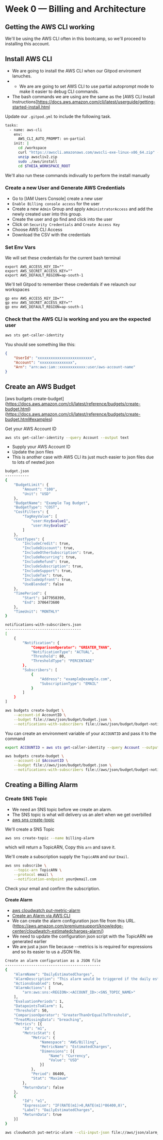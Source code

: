 # Week 0 — Billing and Architecture

## Getting the AWS CLI working

We'll be using the AWS CLI often in this bootcamp, so we'll proceed to installing this account.

## Install AWS CLI

-  We are going to install the AWS CLI when our Gitpod enviroment lanuches.
-  - We are are going to set AWS CLI to use partial autoprompt mode to make it easier to debug CLI commands.
- The bash commands we are using are the same as the [AWS CLI Install Instructions]https://docs.aws.amazon.com/cli/latest/userguide/getting-started-install.html

Update our `.gitpod.yml` to include the following task.

```sh
tasks:
  - name: aws-cli
    env:
      AWS_CLI_AUTO_PROMPT: on-partial
    init: |
      cd /workspace
      curl "https://awscli.amazonaws.com/awscli-exe-linux-x86_64.zip" -o "awscliv2.zip"
      unzip awscliv2.zip
      sudo ./aws/install
      cd $THEIA_WORKSPACE_ROOT
```

We'll also run these commands indivually to perform the install manually

### Create a new User and Generate AWS Credentials

- Go to [IAM Users Console] create a new user
- `Enable Billing console access` for the user
- Create a new `Admin` Group and apply `AdministratorAccess` and add the newly created user into this group.
- Create the user and go find and click into the user
- Click on `Security Credentials` and `Create Access Key`
- Choose AWS CLI Access
- Download the CSV with the credentials


### Set Env Vars

We will set these credentials for the current bash terminal
```
export AWS_ACCESS_KEY_ID=""
export AWS_SECRET_ACCESS_KEY=""
export AWS_DEFAULT_REGION=ap-south-1
```

We'll tell Gitpod to remember these credentials if we relaunch our workspaces
```
gp env AWS_ACCESS_KEY_ID=""
gp env AWS_SECRET_ACCESS_KEY=""
gp env AWS_DEFAULT_REGION=ap-south-1
```

### Check that the AWS CLI is working and you are the expected user

```sh
aws sts get-caller-identity
```

You should see something like this:
```json
{
    "UserId": "xxxxxxxxxxxxxxxxxxxxxxxxx",
    "Account": "xxxxxxxxxxxxxxx",
    "Arn": "arn:aws:iam::xxxxxxxxxxxx:user/aws-account-name"
}
```

## Create an AWS Budget

[aws budgets create-budget]
(https://docs.aws.amazon.com/cli/latest/reference/budgets/create-budget.html)
(https://docs.aws.amazon.com/cli/latest/reference/budgets/create-budget.html#examples)

Get your AWS Account ID
```sh
aws sts get-caller-identity --query Account --output text
```

- Supply your AWS Account ID
- Update the json files
- This is another case with AWS CLI its just much easier to json files due to lots of nested json

```sh
budget.json
-----------
{
    "BudgetLimit": {
        "Amount": "100",  
        "Unit": "USD"
    },
    "BudgetName": "Example Tag Budget",
    "BudgetType": "COST",
    "CostFilters": {
        "TagKeyValue": [
            "user:Key$value1",
            "user:Key$value2"
        ]
    },
    "CostTypes": {
        "IncludeCredit": true,
        "IncludeDiscount": true,
        "IncludeOtherSubscription": true,
        "IncludeRecurring": true,
        "IncludeRefund": true,
        "IncludeSubscription": true,
        "IncludeSupport": true,
        "IncludeTax": true,
        "IncludeUpfront": true,
        "UseBlended": false
    },
    "TimePeriod": {
        "Start": 1477958399,
        "End": 3706473600
    },
    "TimeUnit": "MONTHLY"
}

notifications-with-subscribers.json
-----------------------------------
[
    {
        "Notification": {
            "ComparisonOperator": "GREATER_THAN",
            "NotificationType": "ACTUAL",
            "Threshold": 80,
            "ThresholdType": "PERCENTAGE"
        },
        "Subscribers": [
            {
                "Address": "example@example.com",
                "SubscriptionType": "EMAIL"
            }
        ]
    }
]
```

```sh
aws budgets create-budget \
    --account-id AccountID \
    --budget file://aws/json/budget/budget.json \
    --notifications-with-subscribers file://aws/json/budget/budget-notifications-with-subscribers.json
```

You can create an environment variable of your `ACCOUNTID` and pass it to the command

```sh
export ACCOUNTID = aws sts get-caller-identity --query Account --output text

aws budgets create-budget \
    --account-id $AccountID \
    --budget file://aws/json/budget/budget.json \
    --notifications-with-subscribers file://aws/json/budget/budget-notifications-with-subscribers.json
```

## Creating a Billing Alarm

### Create SNS Topic
- We need an SNS topic before we create an alarm.
- The SNS topic is what will delivery us an alert when we get overbilled
- [aws sns create-topic](https://docs.aws.amazon.com/cli/latest/reference/sns/create-topic.html)

We'll create a SNS Topic
```sh
aws sns create-topic --name billing-alarm
```
which will return a TopicARN, Copy this `arn` and save it.

We'll create a subscription supply the `TopicARN` and our `Email`.
```sh
aws sns subscribe \
    --topic-arn TopicARN \
    --protocol email \
    --notification-endpoint your@email.com
```
Check your email and confirm the subscription.

#### Create Alarm

- [aws cloudwatch put-metric-alarm](https://docs.aws.amazon.com/cli/latest/reference/cloudwatch/put-metric-alarm.html)
- [Create an Alarm via AWS CLI](https://aws.amazon.com/premiumsupport/knowledge-center/cloudwatch-estimatedcharges-alarm/)
- We can create the alarm configuration json file from this URL. (https://aws.amazon.com/premiumsupport/knowledge-center/cloudwatch-estimatedcharges-alarm/)
- We need to update the configuration json script with the TopicARN we generated earlier 
- We are just a json file because --metrics is is required for expressions and so its easier to us a JSON file.

```sh
Create an alarm configuration as a JSON file
--------------------------------------------
{
    "AlarmName": "DailyEstimatedCharges",
    "AlarmDescription": "This alarm would be triggered if the daily estimated charges exceeds 50$",
    "ActionsEnabled": true,
    "AlarmActions": [
        "arn:aws:sns:<REGION>:<ACCOUNT_ID>:<SNS_TOPIC_NAME>"
    ],
    "EvaluationPeriods": 1,
    "DatapointsToAlarm": 1,
    "Threshold": 50,
    "ComparisonOperator": "GreaterThanOrEqualToThreshold",
    "TreatMissingData": "breaching",
    "Metrics": [{
        "Id": "m1",
        "MetricStat": {
            "Metric": {
                "Namespace": "AWS/Billing",
                "MetricName": "EstimatedCharges",
                "Dimensions": [{
                    "Name": "Currency",
                    "Value": "USD"
                }]
            },
            "Period": 86400,
            "Stat": "Maximum"
        },
        "ReturnData": false
    },
    {
        "Id": "e1",
        "Expression": "IF(RATE(m1)>0,RATE(m1)*86400,0)",
        "Label": "DailyEstimatedCharges",
        "ReturnData": true
    }]
}
```

```sh
aws cloudwatch put-metric-alarm --cli-input-json file://aws/json/alarm_config.json
```

